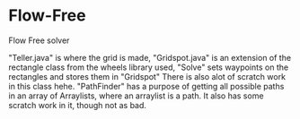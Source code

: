 Flow-Free
=========

Flow Free solver

"Teller.java" is where the grid is made,
"Gridspot.java" is an extension of the rectangle class from the wheels library used, 
"Solve" sets waypoints on the rectangles and stores them in "Gridspot"
  There is also alot of scratch work in this class hehe.
"PathFinder" has a purpose of getting all possible paths in an array of Arraylists,
  where an arraylist is a path. It also has some scratch work in it, though not as 
  bad.

